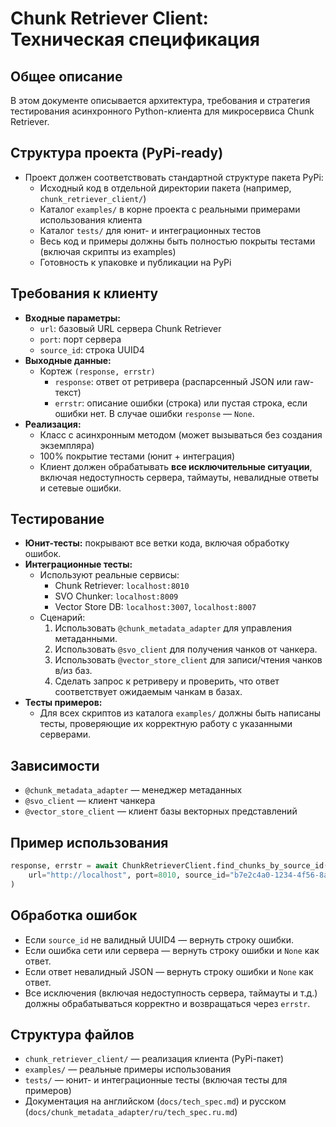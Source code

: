 # Chunk Retriever Client: Техническая спецификация

## Общее описание
В этом документе описывается архитектура, требования и стратегия тестирования асинхронного Python-клиента для микросервиса Chunk Retriever.

## Структура проекта (PyPi-ready)
- Проект должен соответствовать стандартной структуре пакета PyPi:
  - Исходный код в отдельной директории пакета (например, `chunk_retriever_client/`)
  - Каталог `examples/` в корне проекта с реальными примерами использования клиента
  - Каталог `tests/` для юнит- и интеграционных тестов
  - Весь код и примеры должны быть полностью покрыты тестами (включая скрипты из examples)
  - Готовность к упаковке и публикации на PyPi

## Требования к клиенту
- **Входные параметры:**
  - `url`: базовый URL сервера Chunk Retriever
  - `port`: порт сервера
  - `source_id`: строка UUID4
- **Выходные данные:**
  - Кортеж `(response, errstr)`
    - `response`: ответ от ретривера (распарсенный JSON или raw-текст)
    - `errstr`: описание ошибки (строка) или пустая строка, если ошибки нет. В случае ошибки `response` — `None`.
- **Реализация:**
  - Класс с асинхронным методом (может вызываться без создания экземпляра)
  - 100% покрытие тестами (юнит + интеграция)
  - Клиент должен обрабатывать **все исключительные ситуации**, включая недоступность сервера, таймауты, невалидные ответы и сетевые ошибки.

## Тестирование
- **Юнит-тесты:** покрывают все ветки кода, включая обработку ошибок.
- **Интеграционные тесты:**
  - Используют реальные сервисы:
    - Chunk Retriever: `localhost:8010`
    - SVO Chunker: `localhost:8009`
    - Vector Store DB: `localhost:3007`, `localhost:8007`
  - Сценарий:
    1. Использовать `@chunk_metadata_adapter` для управления метаданными.
    2. Использовать `@svo_client` для получения чанков от чанкера.
    3. Использовать `@vector_store_client` для записи/чтения чанков в/из баз.
    4. Сделать запрос к ретриверу и проверить, что ответ соответствует ожидаемым чанкам в базах.
- **Тесты примеров:**
  - Для всех скриптов из каталога `examples/` должны быть написаны тесты, проверяющие их корректную работу с указанными серверами.

## Зависимости
- `@chunk_metadata_adapter` — менеджер метаданных
- `@svo_client` — клиент чанкера
- `@vector_store_client` — клиент базы векторных представлений

## Пример использования
```python
response, errstr = await ChunkRetrieverClient.find_chunks_by_source_id(
    url="http://localhost", port=8010, source_id="b7e2c4a0-1234-4f56-8abc-1234567890ab"
)
```

## Обработка ошибок
- Если `source_id` не валидный UUID4 — вернуть строку ошибки.
- Если ошибка сети или сервера — вернуть строку ошибки и `None` как ответ.
- Если ответ невалидный JSON — вернуть строку ошибки и `None` как ответ.
- Все исключения (включая недоступность сервера, таймауты и т.д.) должны обрабатываться корректно и возвращаться через `errstr`.

## Структура файлов
- `chunk_retriever_client/` — реализация клиента (PyPi-пакет)
- `examples/` — реальные примеры использования
- `tests/` — юнит- и интеграционные тесты (включая тесты для примеров)
- Документация на английском (`docs/tech_spec.md`) и русском (`docs/chunk_metadata_adapter/ru/tech_spec.ru.md`) 